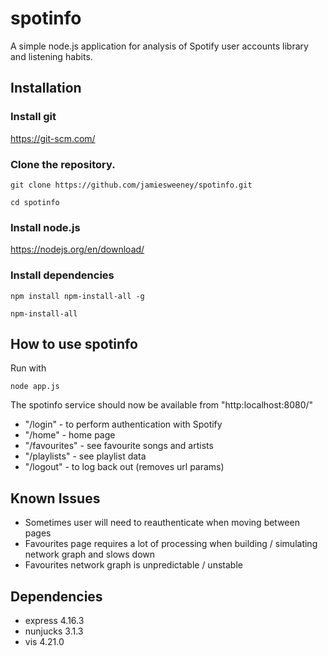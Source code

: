 # spotinfo
A simple node.js application for analysis of Spotify user accounts library and listening habits.


## Installation

### Install git
https://git-scm.com/

### Clone the repository.

`git clone https://github.com/jamiesweeney/spotinfo.git`

`cd spotinfo`

### Install node.js
https://nodejs.org/en/download/


### Install dependencies

`npm install npm-install-all -g`

`npm-install-all`


## How to use spotinfo
Run with

`node app.js`

The spotinfo service should now be available from "http:localhost:8080/"

* "/login" - to perform authentication with Spotify
* "/home" - home page
* "/favourites" - see favourite songs and artists
* "/playlists" - see playlist data
* "/logout" - to log back out (removes url params)


## Known Issues
* Sometimes user will need to reauthenticate when moving between pages
* Favourites page requires a lot of processing when building / simulating network graph and slows down
* Favourites network graph is unpredictable / unstable


## Dependencies
* express 4.16.3
* nunjucks 3.1.3
* vis 4.21.0
